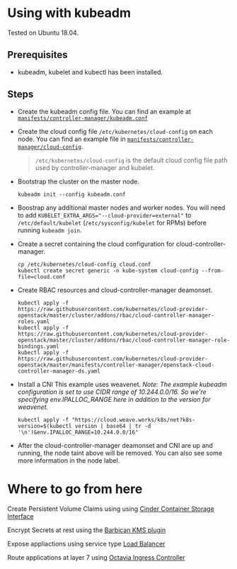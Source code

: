 # Using with kubeadm

Tested on Ubuntu 18.04.

## Prerequisites

- kubeadm, kubelet and kubectl has been installed.

## Steps

- Create the kubeadm config file. You can find an example at [`manifests/controller-manager/kubeadm.conf`](https://raw.githubusercontent.com/kubernetes/cloud-provider-openstack/master/manifests/controller-manager/kubeadm.conf)

- Create the cloud config file `/etc/kubernetes/cloud-config` on each node. You can find an example file in [`manifests/controller-manager/cloud-config`](https://raw.githubusercontent.com/kubernetes/cloud-provider-openstack/master/manifests/controller-manager/cloud-config).

    > `/etc/kubernetes/cloud-config` is the default cloud config file path used by controller-manager and kubelet.

- Bootstrap the cluster on the master node.

    ```
    kubeadm init --config kubeadm.conf
    ```

- Boostrap any additional master nodes and worker nodes. You will need to add `KUBELET_EXTRA_ARGS="--cloud-provider=external"` to `/etc/default/kubelet` (`/etc/sysconfig/kubelet` for RPMs) before running `kubeadm join`.

- Create a secret containing the cloud configuration for cloud-controller-manager.

    ```shell
    cp /etc/kubernetes/cloud-config cloud.conf
    kubectl create secret generic -n kube-system cloud-config --from-file=cloud.conf
    ```

- Create RBAC resources and cloud-controller-manager deamonset.

    ```shell
    kubectl apply -f https://raw.githubusercontent.com/kubernetes/cloud-provider-openstack/master/cluster/addons/rbac/cloud-controller-manager-roles.yaml
    kubectl apply -f https://raw.githubusercontent.com/kubernetes/cloud-provider-openstack/master/cluster/addons/rbac/cloud-controller-manager-role-bindings.yaml
    kubectl apply -f https://raw.githubusercontent.com/kubernetes/cloud-provider-openstack/master/manifests/controller-manager/openstack-cloud-controller-manager-ds.yaml
    ```

- Install a CNI
    This example uses weavenet. _Note: The example kubeadm configuration is set to use CIDR range of 10.244.0.0/16. So we're specifying env.IPALLOC_RANGE here in addition to the version for weavenet._
    ```
    kubectl apply -f "https://cloud.weave.works/k8s/net?k8s-version=$(kubectl version | base64 | tr -d '\n')&env.IPALLOC_RANGE=10.244.0.0/16"
    ```

- After the cloud-controller-manager deamonset and CNI are up and running, the node taint above will be removed. You can also see some more information in the node label.


# Where to go from here 
Create Persistent Volume Claims using using [Cinder Container Storage Interface](https://github.com/kubernetes/cloud-provider-openstack/blob/master/docs/using-cinder-csi-plugin.md)

Encrypt Secrets at rest using the [Barbican KMS plugin](https://github.com/kubernetes/cloud-provider-openstack/blob/master/docs/using-barbican-kms-plugin.md)

Expose appliactions using service type [Load Balancer](https://github.com/kubernetes/cloud-provider-openstack/blob/master/docs/expose-applications-using-loadbalancer-type-service.md)

Route applications at layer 7 using [Octavia Ingress Controller](https://github.com/kubernetes/cloud-provider-openstack/blob/master/docs/using-octavia-ingress-controller.md)
